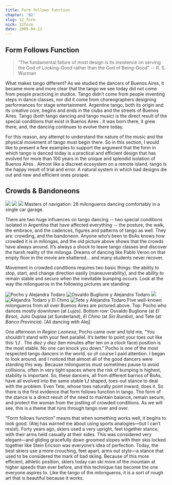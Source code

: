 ```yaml
---
title: Form follows function
chapter: '02'
slug: 12_form
nick: 12form
date: 2005-04-12
---
```


## Form Follows Function

>“The fundamental failure of most design is its insistence on serving
>the God of Looking-Good rather than the God of Being-Good”
>-- R. S. Wurman

What makes tango different? As we studied the dancers of Buenos Aires, it became more and more clear that the tango we see today did not come from people practicing in studios. Tango didn’t come from people inventing steps in dance classes, nor did it come from choreographers designing performances for stage entertainment. Argentine tango, both its origin and its creative core, begins and ends in the clubs and the streets of Buenos Aires. Tango (both tango dancing and tango music) is the direct result of the special conditions that exist in Buenos Aires . It was born there, it grew there, and, the dancing continues to evolve there today.

For this reason, any attempt to understand the nature of the music and the physical movement of tango must begin there. So in this section, I would like to present a few examples to support the argument that the form in which tango is danced today is a practical and efficient design that has evolved for more than 100 years in the unique and splendid isolation of Buenos Aires . Almost like a discreet ecosystem on a remote island, tango is the happy result of trial and error. A natural system in which bad designs die out and new and efficient ones prosper.

## Crowds & Bandoneons

![](/2_pics/12form/001.jpg)
![](/2_pics/12form/002.jpg)
![](/2_pics/12form/003.jpg)
Masters of navigation: 28 milongueros dancing comfortably in a single car garage.

There are two huge influences on tango dancing -- two special conditions isolated in Argentina that have affected everything -- the posture, the walk, the embrace, and the cadences, figures and patterns of tango as well. They are: crowding, and the bandoneon. Anyone who’s been to BsAs knows how crowded it is in milongas, and the old picture above shows that the crowds have always around. It’s always a shock to leave tango classes and discover the harsh reality of the milonga. Dreams of dancing like Pablo Veron on that empty floor in the movie are shattered… and many students never recover.

Movement in crowded conditions requires two basic things: the ability to stop, start, and change direction easily (maneuverability), and the ability to remain stable and secure when the inevitable bumping occurs. Look at the way the milongueros in the following pictures are standing:

![Pocho y Alejandra Todaro](/2_pics/12form/004.jpg)
![Osvaldo Buglione y Alejandra Todaro](/2_pics/12form/005.jpg)
![](/2_pics/12form/006.jpg)
![Alejandra Todaro y El Chino](/2_pics/12form/007.jpg)
![Tete y Alejandra Todaro](/2_pics/12form/008.jpg)
Five well-known milongueros from all over Buenos Aires are pictured above. Top: Pocho who dances mostly downtown (at _Lujos_). Bottom row: Osvaldo Buglione (at _El Beso_), Julio Duplaa (at Sunderland), _El Chino_ (at _Sin Rumbo_), and Tete (at _Banco Provincia_). \[All dancing with Alej\]

One afternoon in _Region Leonesa_, Pocho came over and told me, “You shouldn’t stand with your feet parallel. It’s better to point your toes out like this: **\\ /** . The _diez y diez_ (ten minutes after ten on a clock face) position is the most stable. No one can knock you down.” Pocho is one of the most respected tango dancers in the world, so of course I paid attention. I began to look around, and I noticed that almost all of the good dancers were standing this way. Because milongueros must sometimes pause to avoid collisions, often in very tight spaces where the risk of bumping is highest, stability is important. So, these dancers, all from different barrios of BsAs, have all evolved into the same stable **\\ /** shaped, toes-out stance to deal with the problem. Even Tete, whose toes naturally point inward, does it. So there is the first evidence that form follows function in tango. The form of the stance is a direct result of the need to maintain balance, remain secure, and protect the woman from the jostling of crowded conditions. As we will see, this is a theme that runs through tango over and over.

“Form follows function” means that when something works well, it begins to look good. (Alej has warned me about using sports analogies—but I can’t resist). Forty years ago, skiers used a very upright, feet together stance, with their arms held casually at their sides. This was considered very elegant—and gliding gracefully down groomed slopes with their skis locked together like Stein Ericson was everyone’s idea of perfection. Today, the best skiers use a more crouching, feet apart, arms out style—a stance that used to be considered the mark of bad skiing. Because of this more efficient, athletic position, skiers today can ski more of the mountain at higher speeds than ever before, and this technique has become the one everyone aspires to. Like the tango of the milongueros, it is a sort of rough art that is beautiful because it works.
